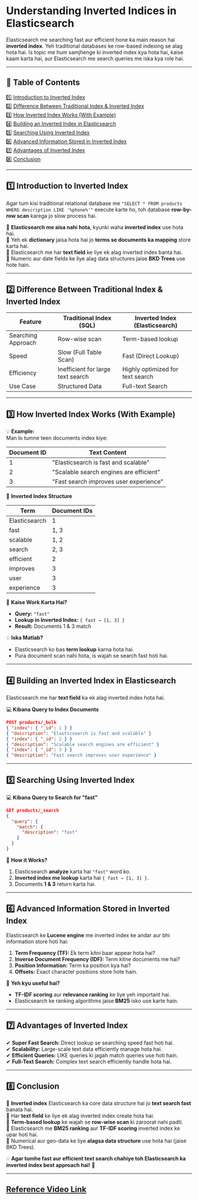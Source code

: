 # **Understanding Inverted Indices in Elasticsearch**  

Elasticsearch me searching fast aur efficient hone ka main reason hai **inverted index**. Yeh traditional databases ke row-based indexing se alag hota hai. Is topic me hum samjhenge ki inverted index kya hota hai, kaise kaam karta hai, aur Elasticsearch me search queries me iska kya role hai.  

---

## **📌 Table of Contents**  
1️⃣ [Introduction to Inverted Index](#1)  
2️⃣ [Difference Between Traditional Index & Inverted Index](#2)  
3️⃣ [How Inverted Index Works (With Example)](#3)  
4️⃣ [Building an Inverted Index in Elasticsearch](#4)  
5️⃣ [Searching Using Inverted Index](#5)  
6️⃣ [Advanced Information Stored in Inverted Index](#6)  
7️⃣ [Advantages of Inverted Index](#7)  
8️⃣ [Conclusion](#8)  

---

## **1️⃣ Introduction to Inverted Index**  <a id="1"></a>
Agar tum kisi traditional relational database me `"SELECT * FROM products WHERE description LIKE '%phone%'"` execute karte ho, toh database **row-by-row scan** karega jo slow process hai.  

🔹 **Elasticsearch me aisa nahi hota**, kyunki waha **inverted index** use hota hai.  
🔹 Yeh ek **dictionary** jaisa hota hai jo **terms se documents ka mapping** store karta hai.  
🔹 Elasticsearch me har **text field** ke liye ek alag inverted index banta hai.  
🔹 Numeric aur date fields ke liye alag data structures jaise **BKD Trees** use hote hain.  

---

## **2️⃣ Difference Between Traditional Index & Inverted Index**  <a id="2"></a>
| Feature | Traditional Index (SQL) | Inverted Index (Elasticsearch) |
|---------|-----------------|-----------------|
| Searching Approach | Row-wise scan | Term-based lookup |
| Speed | Slow (Full Table Scan) | Fast (Direct Lookup) |
| Efficiency | Inefficient for large text search | Highly optimized for text search |
| Use Case | Structured Data | Full-text Search |

---

## **3️⃣ How Inverted Index Works (With Example)**  <a id="3"></a>
💡 **Example:**  
Man lo tumne teen documents index kiye:  

| Document ID | Text Content |
|------------|-------------|
| 1 | "Elasticsearch is fast and scalable" |
| 2 | "Scalable search engines are efficient" |
| 3 | "Fast search improves user experience" |

🔹 **Inverted Index Structure**  

| Term | Document IDs |
|------|------------|
| Elasticsearch | 1 |
| fast | 1, 3 |
| scalable | 1, 2 |
| search | 2, 3 |
| efficient | 2 |
| improves | 3 |
| user | 3 |
| experience | 3 |

🔹 **Kaise Work Karta Hai?**  
- **Query:** `"fast"`  
- **Lookup in Inverted Index:** `{ fast → [1, 3] }`  
- **Result:** Documents 1 & 3 match  

💡 **Iska Matlab?**  
- Elasticsearch ko bas **term lookup** karna hota hai.  
- Pura document scan nahi hota, is wajah se search fast hoti hai.  

---

## **4️⃣ Building an Inverted Index in Elasticsearch**  <a id="4"></a>
Elasticsearch me har **text field** ka ek alag inverted index hota hai.  

💻 **Kibana Query to Index Documents**  
```json
POST products/_bulk
{ "index": { "_id": 1 } }
{ "description": "Elasticsearch is fast and scalable" }
{ "index": { "_id": 2 } }
{ "description": "Scalable search engines are efficient" }
{ "index": { "_id": 3 } }
{ "description": "Fast search improves user experience" }
```

---

## **5️⃣ Searching Using Inverted Index**  <a id="5"></a>
💻 **Kibana Query to Search for "fast"**  
```json
GET products/_search
{
  "query": {
    "match": {
      "description": "fast"
    }
  }
}
```
🔹 **How it Works?**  
1. Elasticsearch **analyze** karta hai `"fast"` word ko.  
2. **Inverted index me lookup** karta hai `{ fast → [1, 3] }`.  
3. Documents **1 & 3** return karta hai.  

---

## **6️⃣ Advanced Information Stored in Inverted Index**  <a id="6"></a>
Elasticsearch ke **Lucene engine** me inverted index ke andar aur bhi information store hoti hai:  
1. **Term Frequency (TF):** Ek term kitni baar appear hota hai?  
2. **Inverse Document Frequency (IDF):** Term kitne documents me hai?  
3. **Position Information:** Term ka position kya hai?  
4. **Offsets:** Exact character positions store hote hain.  

🔹 **Yeh kyu useful hai?**  
- **TF-IDF scoring** aur **relevance ranking** ke liye yeh important hai.  
- Elasticsearch ke ranking algorithms jaise **BM25** isko use karte hain.  

---

## **7️⃣ Advantages of Inverted Index**  <a id="7"></a>
✔ **Super Fast Search:** Direct lookup se searching speed fast hoti hai.  
✔ **Scalability:** Large-scale text data efficiently manage hota hai.  
✔ **Efficient Queries:** LIKE queries ki jagah match queries use hoti hain.  
✔ **Full-Text Search:** Complex text search efficiently handle hota hai.  

---

## **8️⃣ Conclusion**  <a id="8"></a>
🔹 **Inverted index** Elasticsearch ka core data structure hai jo **text search fast** banata hai.  
🔹 Har **text field** ke liye ek alag inverted index create hota hai.  
🔹 **Term-based lookup** ke wajah se **row-wise scan** ki zaroorat nahi padti.  
🔹 Elasticsearch me **BM25 ranking** aur **TF-IDF scoring** inverted index ke upar hoti hai.  
🔹 Numerical aur geo-data ke liye **alagsa data structure** use hota hai (jaise BKD Trees).  

💡 **Agar tumhe fast aur efficient text search chahiye toh Elasticsearch ka inverted index best approach hai!** 🚀  

---
[Reference Video Link](https://youtu.be/9oeqoC_i2ZI?si=c2vRKu67cy3pDDc8)
---